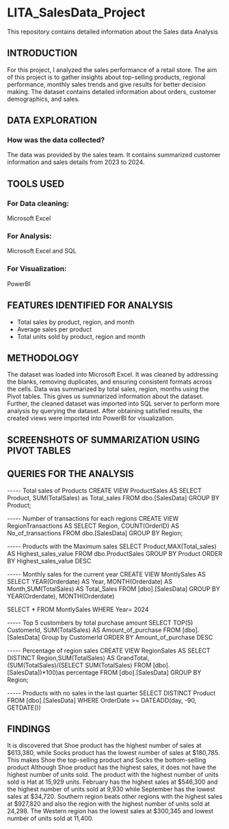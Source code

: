 # LITA_SalesData_Project
This repository contains detailed information about the Sales data Analysis

## INTRODUCTION
For this project, I analyzed the sales performance of a retail store. The aim of this project is to gather insights about top-selling products, regional performance, monthly sales trends and give results for better decision making. The dataset contains detailed information about orders, customer demographics, and sales.

## DATA EXPLORATION
### How was the data collected?
The data was provided by the sales team. It contains summarized customer information and sales details from 2023 to 2024. 

## TOOLS USED
### For Data cleaning: 
Microsoft Excel

### For Analysis:
Microsoft Excel and SQL 

### For Visualization: 
PowerBI

## FEATURES IDENTIFIED FOR ANALYSIS
- Total sales by product, region, and month  
- Average sales per product
- Total units sold by product, region and month

## METHODOLOGY 
The dataset was loaded into Microsoft Excel. It was cleaned by addressing the blanks, removing duplicates, and ensuring consistent formats across the cells. Data was summarized by total sales, region, months using the Pivot tables. This gives us summarized information about the dataset. Further, the cleaned dataset was imported into SQL server to perform more analysis by querying the dataset. After obtaining satisfied results, the created views were imported into PowerBI for visualization.

## SCREENSHOTS OF SUMMARIZATION USING PIVOT TABLES
	

## QUERIES FOR THE ANALYSIS
----- Total sales of Products
CREATE VIEW ProductSales AS 
SELECT Product, SUM(TotalSales) as Total_sales
FROM dbo.[SalesData]
GROUP BY Product;


----- Number of transactions for each regions
CREATE VIEW RegionTransactions AS
SELECT Region, COUNT(OrderID) AS No_of_transactions
FROM dbo.[SalesData]
GROUP BY Region;


----- Products with the Maximum sales
SELECT Product,MAX(Total_sales) AS Highest_sales_value
FROM dbo.ProductSales
GROUP BY Product 
ORDER BY Highest_sales_value DESC

----- Monthly sales for the current year
CREATE VIEW MontlySales AS
SELECT YEAR(Orderdate) AS Year, 
MONTH(Orderdate) AS Month,SUM(TotalSales) 
AS Total_Sales
FROM  [dbo].[SalesData]
GROUP BY YEAR(Orderdate), MONTH(Orderdate)

SELECT *
FROM MontlySales
WHERE Year= 2024

----- Top 5 custombers by total purchase amount
SELECT TOP(5) CustomerId, SUM(TotalSales) AS Amount_of_purchase
FROM [dbo].[SalesData]
Group by CustomerId
ORDER BY Amount_of_purchase DESC

----- Percentage of region sales
CREATE VIEW RegionSales AS
SELECT DISTINCT Region,SUM(TotalSales) AS GrandTotal, (SUM(TotalSales)/(SELECT SUM(TotalSales) FROM [dbo].[SalesData])*100)as percentage
FROM [dbo].[SalesData]
GROUP BY Region;

----- Products with no sales in the last quarter
SELECT DISTINCT Product
FROM [dbo].[SalesData]
WHERE OrderDate >= DATEADD(day, -90, GETDATE())



## FINDINGS
It is discovered that Shoe product has the highest number of sales at $613,380, while Socks product has the lowest number of sales at $180,785. This makes Shoe the top-selling product and Socks the bottom-selling product Although Shoe product has the highest sales, it does not have the highest number of units sold. The product with the highest number of units sold is Hat at 15,929 units.
February has the highest sales at $546,300 and the highest number of units sold at 9,930 while September has the lowest sales at $34,720.
Southern region beats other regions with the highest sales at $927,820 and also the region with the highest number of units sold at 24,298. The Western region has the lowest sales at $300,345 and lowest number of units sold at 11,400.


